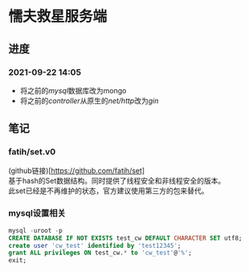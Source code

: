 # 懦夫救星服务端

## 进度
### 2021-09-22 14:05 
* 将之前的*mysql*数据库改为mongo
* 将之前的*controller*从原生的*net/http*改为*gin*

## 笔记

### fatih/set.v0
(github链接)[https://github.com/fatih/set]  
基于hash的Set数据结构。同时提供了线程安全和非线程安全的版本。  
此set已经是不再维护的状态，官方建议使用第三方的包来替代。

### mysql设置相关
```sql
mysql -uroot -p
CREATE DATABASE IF NOT EXISTS test_cw DEFAULT CHARACTER SET utf8;
create user 'cw_test' identified by 'test12345';
grant ALL privileges ON test_cw.* to 'cw_test'@'%';
exit;
```